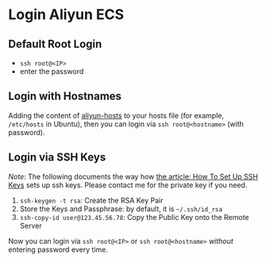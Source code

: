 # Login Aliyun ECS

## Default Root Login
- `ssh root@<IP>`
- enter the password

## Login with Hostnames
Adding the content of [aliyun-hosts](https://github.com/hengxin/aliyun-projects/blob/master/aliyun-ecs/aliyun-hosts) to your hosts file (for example, `/etc/hosts` in Ubuntu), then you can login via `ssh root@<hostname>` (with password).

## Login via SSH Keys
*Note:* The following documents the way how [the article: How To Set Up SSH Keys](https://www.digitalocean.com/community/tutorials/how-to-set-up-ssh-keys--2) sets up ssh keys. 
Please contact me for the private key if you need.

1. `ssh-keygen -t rsa`: Create the RSA Key Pair
2. Store the Keys and Passphrase: by default, it is `~/.ssh/id_rsa`
3. `ssh-copy-id user@123.45.56.78`: Copy the Public Key onto the Remote Server

Now you can login via `ssh root@<IP>` or `ssh root@<hostname>` *without* entering password every time.
